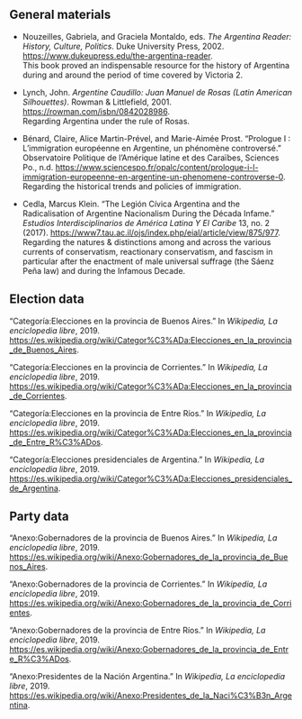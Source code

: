<!--

This is the main document. Since pandoc-citedoc is fairly limited in functionality we cobble it together out of several
fragments.

-->

## General materials

<!--

The bibliographical entries of this general section are generated from General.markdown, and then manually spliced here
from the produced fragment so as to allow the addition of remarks.

-->

  - Nouzeilles, Gabriela, and Graciela Montaldo, eds. *The Argentina
    Reader: History, Culture, Politics*. Duke University Press, 2002.
    <https://www.dukeupress.edu/the-argentina-reader>.  
    This book proved an indispensable resource for the history of
    Argentina during and around the period of time covered by Victoria
    2.

<!-- breather -->

  - Lynch, John. *Argentine Caudillo: Juan Manuel de Rosas (Latin
    American Silhouettes)*. Rowman & Littlefield, 2001.
    <https://rowman.com/isbn/0842028986>.  
    Regarding Argentina under the rule of Rosas.

<!-- breather -->

  - Bénard, Claire, Alice Martin-Prével, and Marie-Aimée Prost.
    “Prologue I : L’immigration européenne en Argentine, un phénomène
    controversé.” Observatoire Politique de l’Amérique latine et des
    Caraïbes, Sciences Po., n.d.
    <https://www.sciencespo.fr/opalc/content/prologue-i-l-immigration-europeenne-en-argentine-un-phenomene-controverse-0>.  
    Regarding the historical trends and policies of immigration.

<!-- breather -->

  - Cedla, Marcus Klein. “The Legión Cívica Argentina and the
    Radicalisation of Argentine Nacionalism During the Década Infame.”
    *Estudios Interdisciplinarios de América Latina Y El Caribe* 13, no.
    2 (2017).
    <https://www7.tau.ac.il/ojs/index.php/eial/article/view/875/977>.  
    Regarding the natures & distinctions among and across the various
    currents of conservatism, reactionary conservatism, and fascism in
    particular after the enactment of male universal suffrage (the Sáenz
    Peña law) and during the Infamous Decade.

<!--

Subsequent bibliographical sections have no remarks, and hence are put together by the assembling script without the
need for manual intervention.

-->

## Election data

<div id="refs">

<div id="ref-ba-elections">

“Categoría:Elecciones en la provincia de Buenos Aires.” In *Wikipedia,
La enciclopedia libre*, 2019.
<https://es.wikipedia.org/wiki/Categor%C3%ADa:Elecciones_en_la_provincia_de_Buenos_Aires>.

</div>

<div id="ref-crt-elections">

“Categoría:Elecciones en la provincia de Corrientes.” In *Wikipedia, La
enciclopedia libre*, 2019.
<https://es.wikipedia.org/wiki/Categor%C3%ADa:Elecciones_en_la_provincia_de_Corrientes>.

</div>

<div id="ref-ent-elections">

“Categoría:Elecciones en la provincia de Entre Ríos.” In *Wikipedia, La
enciclopedia libre*, 2019.
<https://es.wikipedia.org/wiki/Categor%C3%ADa:Elecciones_en_la_provincia_de_Entre_R%C3%ADos>.

</div>

<div id="ref-ar-elections">

“Categoría:Elecciones presidenciales de Argentina.” In *Wikipedia, La
enciclopedia libre*, 2019.
<https://es.wikipedia.org/wiki/Categor%C3%ADa:Elecciones_presidenciales_de_Argentina>.

</div>

</div>

## Party data

<div id="refs">

<div id="ref-ba-governors">

“Anexo:Gobernadores de la provincia de Buenos Aires.” In *Wikipedia, La
enciclopedia libre*, 2019.
<https://es.wikipedia.org/wiki/Anexo:Gobernadores_de_la_provincia_de_Buenos_Aires>.

</div>

<div id="ref-crt-governors">

“Anexo:Gobernadores de la provincia de Corrientes.” In *Wikipedia, La
enciclopedia libre*, 2019.
<https://es.wikipedia.org/wiki/Anexo:Gobernadores_de_la_provincia_de_Corrientes>.

</div>

<div id="ref-ent-governors">

“Anexo:Gobernadores de la provincia de Entre Ríos.” In *Wikipedia, La
enciclopedia libre*, 2019.
<https://es.wikipedia.org/wiki/Anexo:Gobernadores_de_la_provincia_de_Entre_R%C3%ADos>.

</div>

<div id="ref-ar-presidents">

“Anexo:Presidentes de la Nación Argentina.” In *Wikipedia, La
enciclopedia libre*, 2019.
<https://es.wikipedia.org/wiki/Anexo:Presidentes_de_la_Naci%C3%B3n_Argentina>.

</div>

</div>
